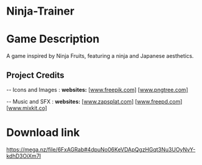 # Ninja-Trainer

# Game Description
A game inspired by Ninja Fruits, featuring a ninja and Japanese aesthetics.

## Project Credits

-- Icons and Images :
**websites:**
[www.freepik.com]
[www.pngtree.com]

-- Music and SFX :
**websites:**
[www.zapsplat.com]
[www.freepd.com]
[www.mixkit.co]


# Download link
https://mega.nz/file/6FxAGRab#4dpuNo06KeVDApQgzHGqt3Nu3UOyNvY-kdhD3OiXm7I